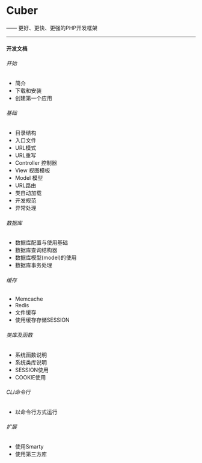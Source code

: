 # Cuber
—— 更好、更快、更强的PHP开发框架

---

#### 开发文档

###### 开始

- 简介
- 下载和安装
- 创建第一个应用

###### 基础
- 目录结构
- 入口文件
- URL模式
- URL重写
- Controller 控制器
- View 视图模板
- Model 模型
- URL路由
- 类自动加载
- 开发规范
- 异常处理
###### 数据库
- 数据库配置与使用基础
- 数据库查询结构器
- 数据库模型(model)的使用
- 数据库事务处理
###### 缓存
- Memcache
- Redis
- 文件缓存
- 使用缓存存储SESSION
###### 类库及函数
- 系统函数说明
- 系统类库说明
- SESSION使用
- COOKIE使用
###### CLI命令行
- 以命令行方式运行
###### 扩展
- 使用Smarty
- 使用第三方库




